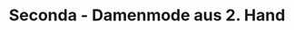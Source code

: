 ---
title: "Seconda - Damenmode aus 2. Hand"
url: /giessen/seconda-damenmode-aus-2-hand/
shop: Kleidung
---